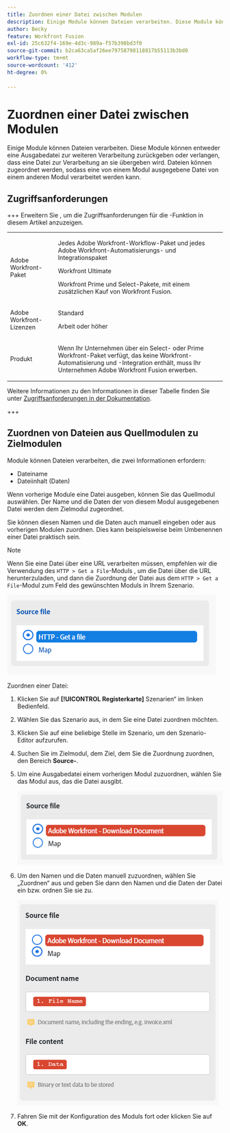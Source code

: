 ```yaml
---
title: Zuordnen einer Datei zwischen Modulen
description: Einige Module können Dateien verarbeiten. Diese Module können entweder eine Ausgabedatei zurückgeben, die zur weiteren Verarbeitung gesendet werden soll, oder sie erfordern, dass eine Datei zur Verarbeitung an sie übergeben wird. Bevor diese Module zusammenarbeiten können, um Dateien zu verarbeiten, müssen sie einander zugeordnet werden.
author: Becky
feature: Workfront Fusion
exl-id: 25c632f4-169e-4d3c-989a-f57b398bd3f0
source-git-commit: b2ca63ca5af26ee79758798118817b55113b3bd0
workflow-type: tm+mt
source-wordcount: '412'
ht-degree: 0%

---
```


# Zuordnen einer Datei zwischen Modulen

Einige Module können Dateien verarbeiten. Diese Module können entweder eine Ausgabedatei zur weiteren Verarbeitung zurückgeben oder verlangen, dass eine Datei zur Verarbeitung an sie übergeben wird. Dateien können zugeordnet werden, sodass eine von einem Modul ausgegebene Datei von einem anderen Modul verarbeitet werden kann.

## Zugriffsanforderungen

+++ Erweitern Sie , um die Zugriffsanforderungen für die -Funktion in diesem Artikel anzuzeigen.

<table style="table-layout:auto">
 <col> 
 <col> 
 <tbody> 
  <tr> 
   <td role="rowheader">Adobe Workfront-Paket</td> 
   <td> <p>Jedes Adobe Workfront-Workflow-Paket und jedes Adobe Workfront-Automatisierungs- und Integrationspaket</p><p>Workfront Ultimate</p><p>Workfront Prime und Select-Pakete, mit einem zusätzlichen Kauf von Workfront Fusion.</p> </td> 
  </tr> 
  <tr data-mc-conditions=""> 
   <td role="rowheader">Adobe Workfront-Lizenzen</td> 
   <td> <p>Standard</p><p>Arbeit oder höher</p> </td> 
  </tr> 
  <tr> 
   <td role="rowheader">Produkt</td> 
   <td>
   <p>Wenn Ihr Unternehmen über ein Select- oder Prime Workfront-Paket verfügt, das keine Workfront-Automatisierung und -Integration enthält, muss Ihr Unternehmen Adobe Workfront Fusion erwerben.</li></ul>
   </td> 
  </tr>
 </tbody> 
</table>

Weitere Informationen zu den Informationen in dieser Tabelle finden Sie unter [Zugriffsanforderungen in der Dokumentation](/help/workfront-fusion/references/licenses-and-roles/access-level-requirements-in-documentation.md).

+++

## Zuordnen von Dateien aus Quellmodulen zu Zielmodulen

Module können Dateien verarbeiten, die zwei Informationen erfordern:

* Dateiname
* Dateiinhalt (Daten)

Wenn vorherige Module eine Datei ausgeben, können Sie das Quellmodul auswählen. Der Name und die Daten der von diesem Modul ausgegebenen Datei werden dem Zielmodul zugeordnet.

Sie können diesen Namen und die Daten auch manuell eingeben oder aus vorherigen Modulen zuordnen. Dies kann beispielsweise beim Umbenennen einer Datei praktisch sein.

>[!NOTE]
>
>Wenn Sie eine Datei über eine URL verarbeiten müssen, empfehlen wir die Verwendung des `HTTP > Get a File`-Moduls , um die Datei über die URL herunterzuladen, und dann die Zuordnung der Datei aus dem `HTTP > Get a File`-Modul zum Feld des gewünschten Moduls in Ihrem Szenario.
>
>![Zuordnungsdatei](assets/map-source-file.png)

Zuordnen einer Datei:

1. Klicken Sie auf **[!UICONTROL Registerkarte]** Szenarien“ im linken Bedienfeld.
1. Wählen Sie das Szenario aus, in dem Sie eine Datei zuordnen möchten.
1. Klicken Sie auf eine beliebige Stelle im Szenario, um den Szenario-Editor aufzurufen.
1. Suchen Sie im Zielmodul, dem Ziel, dem Sie die Zuordnung zuordnen, den Bereich **Source-**.
1. Um eine Ausgabedatei einem vorherigen Modul zuzuordnen, wählen Sie das Modul aus, das die Datei ausgibt.

   ![Workfront-Dokument herunterladen](assets/wf-download-document.png)

1. Um den Namen und die Daten manuell zuzuordnen, wählen Sie „Zuordnen“ aus und geben Sie dann den Namen und die Daten der Datei ein bzw. ordnen Sie sie zu.

   ![Verwenden der Zuordnungsoption](assets/use-the-map-option.png)

1. Fahren Sie mit der Konfiguration des Moduls fort oder klicken Sie auf **OK**.
